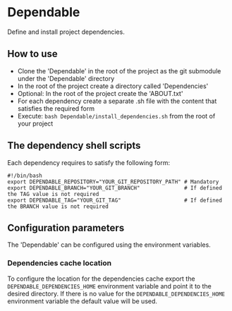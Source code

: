 # Dependable

Define and install project dependencies.

## How to use

- Clone the 'Dependable' in the root of the project as the git submodule under the 'Dependable' directory
- In the root of the project create a directory called 'Dependencies'
- Optional: In the root of the project create the 'ABOUT.txt'
- For each dependency create a separate .sh file with the content that satisfies the required form
- Execute: `bash Dependable/install_dependencies.sh` from the root of your project

## The dependency shell scripts

Each dependency requires to satisfy the following form:

```shell
#!/bin/bash
export DEPENDABLE_REPOSITORY="YOUR_GIT_REPOSITORY_PATH" # Mandatory
export DEPENDABLE_BRANCH="YOUR_GIT_BRANCH"              # If defined the TAG value is not required
export DEPENDABLE_TAG="YOUR_GIT_TAG"                    # If defined the BRANCH value is not required
```

## Configuration parameters

The 'Dependable' can be configured using the environment variables.

### Dependencies cache location

To configure the location for the dependencies cache export the `DEPENDABLE_DEPENDENCIES_HOME` 
environment variable and point it to the desired directory. If there is no value for the 
`DEPENDABLE_DEPENDENCIES_HOME` environment variable the default value will be used.